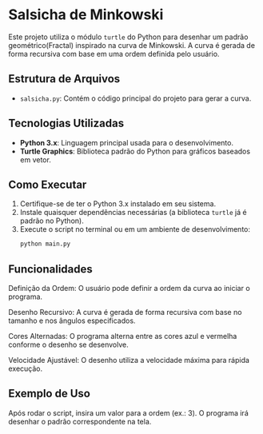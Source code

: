 # Salsicha de Minkowski

Este projeto utiliza o módulo `turtle` do Python para desenhar um padrão geométrico(Fractal) inspirado na curva de Minkowski. A curva é gerada de forma recursiva com base em uma ordem definida pelo usuário.

## Estrutura de Arquivos

- `salsicha.py`: Contém o código principal do projeto para gerar a curva.

## Tecnologias Utilizadas

- **Python 3.x**: Linguagem principal usada para o desenvolvimento.
- **Turtle Graphics**: Biblioteca padrão do Python para gráficos baseados em vetor.

## Como Executar

1. Certifique-se de ter o Python 3.x instalado em seu sistema.
2. Instale quaisquer dependências necessárias (a biblioteca `turtle` já é padrão no Python).
3. Execute o script no terminal ou em um ambiente de desenvolvimento:
   ```bash
   python main.py

## Funcionalidades

Definição da Ordem: O usuário pode definir a ordem da curva ao iniciar o programa.

Desenho Recursivo: A curva é gerada de forma recursiva com base no tamanho e nos ângulos especificados.

Cores Alternadas: O programa alterna entre as cores azul e vermelha conforme o desenho se desenvolve.

Velocidade Ajustável: O desenho utiliza a velocidade máxima para rápida execução.

## Exemplo de Uso

Após rodar o script, insira um valor para a ordem (ex.: 3). O programa irá desenhar o padrão correspondente na tela.
